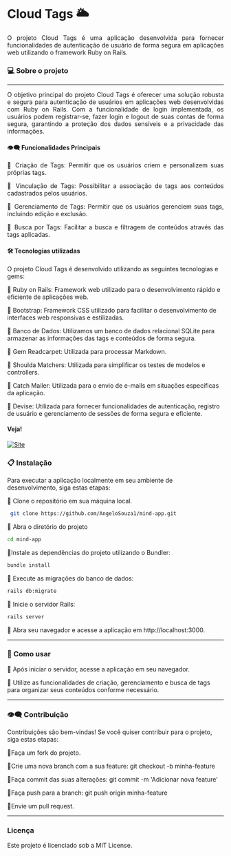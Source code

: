 # Cloud Tags 🌥️

<div align="justify">
O projeto Cloud Tags é uma aplicação desenvolvida para fornecer funcionalidades de autenticação de usuário de forma segura em aplicações web utilizando o framework Ruby on Rails.

</div>

### 💻  Sobre o projeto
---
<div align="justify">
O objetivo principal do projeto Cloud Tags é oferecer uma solução robusta e segura para autenticação de usuários em aplicações web desenvolvidas com Ruby on Rails. Com a funcionalidade de login implementada, os usuários podem registrar-se, fazer login e logout de suas contas de forma segura, garantindo a proteção dos dados sensíveis e a privacidade das informações.




#### 👁️‍🗨️ Funcionalidades Principais

🔹 Criação de Tags: Permitir que os usuários criem e personalizem suas próprias tags.

🔹 Vinculação de Tags: Possibilitar a associação de tags aos conteúdos cadastrados pelos usuários.

🔹 Gerenciamento de Tags: Permitir que os usuários gerenciem suas tags, incluindo edição e exclusão.

🔹 Busca por Tags: Facilitar a busca e filtragem de conteúdos através das tags aplicadas.


</div>

####  🛠 Tecnologias utilizadas
 O projeto Cloud Tags é desenvolvido utilizando as seguintes tecnologias e gems:
  
  🔹 Ruby on Rails: Framework web utilizado para o desenvolvimento rápido e eficiente de aplicações web.
  
  🔹 Bootstrap: Framework CSS utilizado para facilitar o desenvolvimento de interfaces web responsivas e estilizadas.
  
  🔹 Banco de Dados: Utilizamos um banco de dados relacional SQLite para armazenar as informações das tags e conteúdos de forma segura.
  
  🔹 Gem Readcarpet: Utilizada para processar Markdown.
  
  🔹 Shoulda Matchers: Utilizada para simplificar os testes de modelos e controllers.
  
  🔹 Catch Mailer: Utilizada para o envio de e-mails em situações específicas da aplicação.

  🔹 Devise: Utilizada para fornecer funcionalidades de autenticação, registro de usuário e gerenciamento de sessões de forma segura e eficiente.


#### Veja!


<a href="https://mind-app.fly.dev/">
    <img src="https://img.shields.io/badge/ACESSO AO%20PROJETO!-darkgreen" alt="Site">
</a>



 ### 📋 Instalação
 Para executar a aplicação localmente em seu ambiente de desenvolvimento, siga estas etapas:

 🔹 Clone o repositório em sua máquina local.

  ```bash
   git clone https://github.com/AngeloSouza1/mind-app.git
```
 🔹 Abra o diretório do projeto

  ```bash
cd mind-app
```
 🔹Instale as dependências do projeto utilizando o Bundler:

  ```bash
bundle install
```
 🔹 Execute as migrações do banco de dados:

  ```bash
rails db:migrate
```

 🔹 Inicie o servidor Rails:

  ```bash
rails server
```

 🔹 Abra seu navegador e acesse a aplicação em http://localhost:3000.


---
 ### 🚀 Como usar

🔹 Após iniciar o servidor, acesse a aplicação em seu navegador.

🔹 Utilize as funcionalidades de criação, gerenciamento e busca de tags para organizar seus conteúdos conforme necessário.

<p>

  ---
  
### 👁️‍🗨️ Contribuição

Contribuições são bem-vindas! Se você quiser contribuir para o projeto, siga estas etapas:

🔹Faça um fork do projeto.

🔹Crie uma nova branch com a sua feature: git checkout -b minha-feature

🔹Faça commit das suas alterações: git commit -m 'Adicionar nova feature'

🔹Faça push para a branch: git push origin minha-feature

🔹Envie um pull request.

---
### Licença
Este projeto é licenciado sob a MIT License.
